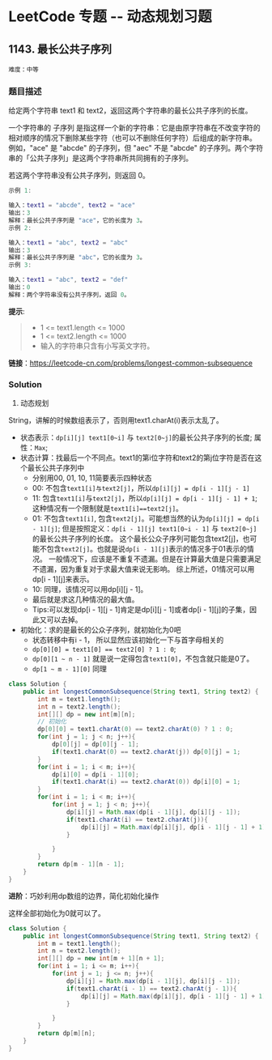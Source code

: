 # LeetCode 专题 -- 动态规划习题

## 1143. 最长公共子序列

`难度：中等`

### 题目描述

给定两个字符串 text1 和 text2，返回这两个字符串的最长公共子序列的长度。

一个字符串的 子序列 是指这样一个新的字符串：它是由原字符串在不改变字符的相对顺序的情况下删除某些字符（也可以不删除任何字符）后组成的新字符串。
例如，"ace" 是 "abcde" 的子序列，但 "aec" 不是 "abcde" 的子序列。两个字符串的「公共子序列」是这两个字符串所共同拥有的子序列。

若这两个字符串没有公共子序列，则返回 0。

```matlab
示例 1:

输入：text1 = "abcde", text2 = "ace" 
输出：3  
解释：最长公共子序列是 "ace"，它的长度为 3。
示例 2:

输入：text1 = "abc", text2 = "abc"
输出：3
解释：最长公共子序列是 "abc"，它的长度为 3。
示例 3:

输入：text1 = "abc", text2 = "def"
输出：0
解释：两个字符串没有公共子序列，返回 0。
```

**提示**:

> - 1 <= text1.length <= 1000
> - 1 <= text2.length <= 1000
> - 输入的字符串只含有小写英文字符。

**链接**：https://leetcode-cn.com/problems/longest-common-subsequence

### Solution

1. 动态规划

String，讲解的时候数组表示了，否则用text1.charAt(i)表示太乱了。

- 状态表示：`dp[i][j] text1[0~i]` 与 `text2[0~j]`的最长公共子序列的长度; 属性：`Max`;
- 状态计算：找最后一个不同点。text1的第i位字符和text2的第j位字符是否在这个最长公共子序列中
  - 分别用00, 01, 10, 11简要表示四种状态
  - 00: 不包含`text1[i]与text2[j]`，所以`dp[i][j] = dp[i - 1][j - 1]`
  - 11: 包含`text1[i]`与`text2[j]`，所以`dp[i][j] = dp[i - 1][j - 1] + 1`;这种情况有一个限制就是`text1[i]==text2[j]`。
  - 01: 不包含`text1[i]`, 包含`text2[j]`。可能想当然的认为`dp[i][j] = dp[i - 1][j]`;
    但是按照定义：`dp[i - 1][j] text1[0~i - 1]` 与 `text2[0~j]`的最长公共子序列的长度。
    这个最长公众子序列可能包含text2[j]，也可能不包含`text2[j]`。也就是说`dp[i - 1][j]`表示的情况多于01表示的情况。
    一般情况下，应该是不重复不遗漏。但是在计算最大值是只需要满足不遗漏，因为重复对于求最大值来说无影响。
    综上所述，01情况可以用dp[i - 1][j]来表示。
  - 10: 同理，该情况可以用dp[i][j - 1]。
  - 最后就是求这几种情况的最大值。
  - Tips:可以发现dp[i - 1][j - 1]肯定是dp[i][j - 1]或者dp[i - 1][j]的子集，因此又可以去掉。
- 初始化：求的是最长的公众子序列，就初始化为0吧
  - 状态转移中有i - 1， 所以显然应该初始化一下与首字母相关的
  - `dp[0][0] = text1[0] == text2[0] ? 1 : 0`;
  - `dp[0][1 ~ n - 1]` 就是说一定得包含`text1[0]`，不包含就只能是0了。
  - `dp[1 ~ m - 1][0]` 同理

```java
class Solution {
    public int longestCommonSubsequence(String text1, String text2) {
        int m = text1.length();
        int n = text2.length();
        int[][] dp = new int[m][n];
        // 初始化
        dp[0][0] = text1.charAt(0) == text2.charAt(0) ? 1 : 0;
        for(int j = 1; j < n; j++){
            dp[0][j] = dp[0][j - 1];
            if(text1.charAt(0) == text2.charAt(j)) dp[0][j] = 1;
        }
        for(int i = 1; i < m; i++){
            dp[i][0] = dp[i - 1][0];
            if(text1.charAt(i) == text2.charAt(0)) dp[i][0] = 1;
        }
        for(int i = 1; i < m; i++){
            for(int j = 1; j < n; j++){
                dp[i][j] = Math.max(dp[i - 1][j], dp[i][j - 1]);
                if(text1.charAt(i) == text2.charAt(j)){
                    dp[i][j] = Math.max(dp[i][j], dp[i - 1][j - 1] + 1);
                }

            }
        }
        return dp[m - 1][n - 1];
    }
}
```

**进阶**：巧妙利用dp数组的边界，简化初始化操作

这样全部初始化为0就可以了。

```java
class Solution {
    public int longestCommonSubsequence(String text1, String text2) {
        int m = text1.length();
        int n = text2.length();
        int[][] dp = new int[m + 1][n + 1];
        for(int i = 1; i <= m; i++){
            for(int j = 1; j <= n; j++){
                dp[i][j] = Math.max(dp[i - 1][j], dp[i][j - 1]);
                if(text1.charAt(i - 1) == text2.charAt(j - 1)){
                    dp[i][j] = Math.max(dp[i][j], dp[i - 1][j - 1] + 1);
                }

            }
        }
        return dp[m][n];
    }
}
```
